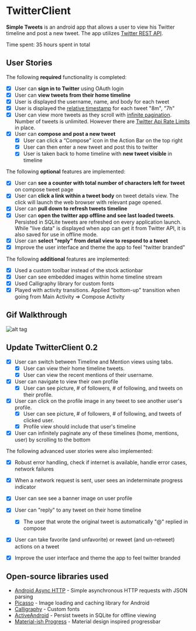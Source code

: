 # TwitterClient
**Simple Tweets** is an android app that allows a user to view his Twitter timeline and post a new tweet. The app utilizes [Twitter REST API](https://dev.twitter.com/rest/public).

Time spent: 35 hours spent in total

## User Stories

The following **required** functionality is completed:

* [x]	User can **sign in to Twitter** using OAuth login
* [x]	User can **view tweets from their home timeline**
  * [x] User is displayed the username, name, and body for each tweet
  * [x] User is displayed the [relative timestamp](https://gist.github.com/nesquena/f786232f5ef72f6e10a7) for each tweet "8m", "7h"
  * [x] User can view more tweets as they scroll with [infinite pagination](http://guides.codepath.com/android/Endless-Scrolling-with-AdapterViews). Number of tweets is unlimited.
    However there are [Twitter Api Rate Limits](https://dev.twitter.com/rest/public/rate-limiting) in place.
* [x] User can **compose and post a new tweet**
  * [x] User can click a “Compose” icon in the Action Bar on the top right
  * [x] User can then enter a new tweet and post this to twitter
  * [x] User is taken back to home timeline with **new tweet visible** in timeline

The following **optional** features are implemented:

* [x] User can **see a counter with total number of characters left for tweet** on compose tweet page
* [x] User can **click a link within a tweet body** on tweet details view. The click will launch the web browser with relevant page opened.
* [x] User can **pull down to refresh tweets timeline**
* [x] User can **open the twitter app offline and see last loaded tweets**. Persisted in SQLite tweets are refreshed on every application launch. While "live data" is displayed when app can get it from Twitter API, it is also saved for use in offline mode.
* [x] User can **select "reply" from detail view to respond to a tweet**
* [x] Improve the user interface and theme the app to feel "twitter branded"

The following **additional** features are implemented:
* [x] Used a custom toolbar instead of the stock actionbar
* [x] User can see embedded images within home timeline stream
* [x] Used Calligraphy library for custom fonts
* [x] Played with activity transitions. Applied "bottom-up" transition when going from Main Activity => Compose Activity

## Gif Walkthrough 

![alt tag](https://github.com/nyjalusc/TwitterClient/blob/master/walkthrough.gif)

## Update TwitterClient 0.2
* [x] User can switch between Timeline and Mention views using tabs.
  * [x] User can view their home timeline tweets.
  * [x] User can view the recent mentions of their username.
* [x] User can navigate to view their own profile
  * [x] User can see picture, # of followers, # of following, and tweets on their profile.
* [x] User can click on the profile image in any tweet to see another user's profile.
  * [x] User can see picture, # of followers, # of following, and tweets of clicked user.
  * [x] Profile view should include that user's timeline
* [x] User can infinitely paginate any of these timelines (home, mentions, user) by scrolling to the bottom

The following advanced user stories were also implemented:
* [x] Robust error handling, check if internet is available, handle error cases, network failures
* [x] When a network request is sent, user sees an indeterminate progress indicator
* [x] User can see see a banner image on user profile
* [x] User can "reply" to any tweet on their home timeline
  * [x] The user that wrote the original tweet is automatically "@" replied in compose
* [x] User can take favorite (and unfavorite) or reweet (and un-retweet) actions on a tweet
* [x] Improve the user interface and theme the app to feel twitter branded


## Open-source libraries used

- [Android Async HTTP](https://github.com/loopj/android-async-http) - Simple asynchronous HTTP requests with JSON parsing
- [Picasso](http://square.github.io/picasso/) - Image loading and caching library for Android
- [Calligraphy](https://github.com/chrisjenx/Calligraphy) - Custom fonts
- [ActiveAndroid](http://www.activeandroid.com/) - Persist tweets in SQLite for offline viewing
- [Material-ish Progress](https://github.com/pnikosis/materialish-progress) - Material design inspired progressbar
